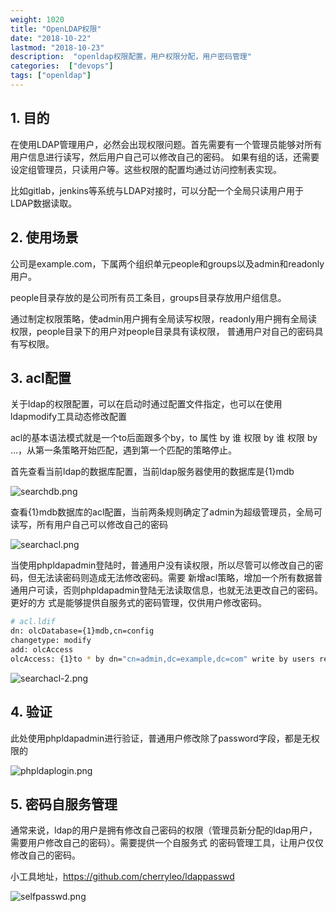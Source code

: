 ```yaml
---
weight: 1020
title: "OpenLDAP权限"
date: "2018-10-22"
lastmod: "2018-10-23"
description:  "openldap权限配置，用户权限分配，用户密码管理"
categories:  ["devops"]
tags: ["openldap"]
---
```


## 1. 目的
在使用LDAP管理用户，必然会出现权限问题。首先需要有一个管理员能够对所有用户信息进行读写，然后用户自己可以修改自己的密码。
如果有组的话，还需要设定组管理员，只读用户等。这些权限的配置均通过访问控制表实现。

比如gitlab，jenkins等系统与LDAP对接时，可以分配一个全局只读用户用于LDAP数据读取。

## 2. 使用场景
公司是example.com，下属两个组织单元people和groups以及admin和readonly用户。

people目录存放的是公司所有员工条目，groups目录存放用户组信息。

通过制定权限策略，使admin用户拥有全局读写权限，readonly用户拥有全局读权限，people目录下的用户对people目录具有读权限，
普通用户对自己的密码具有写权限。

## 3. acl配置
关于ldap的权限配置，可以在启动时通过配置文件指定，也可以在使用ldapmodify工具动态修改配置

acl的基本语法模式就是一个to后面跟多个by，to 属性 by 谁 权限 by 谁 权限 by ...，从第一条策略开始匹配，遇到第一个匹配的策略停止。

首先查看当前ldap的数据库配置，当前ldap服务器使用的数据库是{1}mdb

![searchdb.png](/openldap/searchdb.png)

查看{1}mdb数据库的acl配置，当前两条规则确定了admin为超级管理员，全局可读写，所有用户自己可以修改自己的密码

![searchacl.png](/openldap/searchacl.png)

当使用phpldapadmin登陆时，普通用户没有读权限，所以尽管可以修改自己的密码，但无法读密码则造成无法修改密码。需要
新增acl策略，增加一个所有数据普通用户可读，否则phpldapadmin登陆无法读取信息，也就无法更改自己的密码。更好的方
式是能够提供自服务式的密码管理，仅供用户修改密码。

```bash
# acl.ldif
dn: olcDatabase={1}mdb,cn=config
changetype: modify
add: olcAccess
olcAccess: {1}to * by dn="cn=admin,dc=example,dc=com" write by users read by anonymous auth
```

![searchacl-2.png](/openldap/searchacl-2.png)

## 4. 验证
此处使用phpldapadmin进行验证，普通用户修改除了password字段，都是无权限的

![phpldaplogin.png](/openldap/phpldaplogin.png)


## 5. 密码自服务管理
通常来说，ldap的用户是拥有修改自己密码的权限（管理员新分配的ldap用户，需要用户修改自己的密码）。需要提供一个自服务式
的密码管理工具，让用户仅仅修改自己的密码。

小工具地址，https://github.com/cherryleo/ldappasswd

![selfpasswd.png](/openldap/selfpasswd.png)
